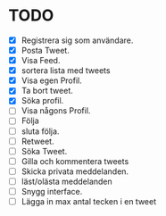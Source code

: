 # TODO 
- [x] Registrera sig som användare.
- [x] Posta Tweet. 
- [x] Visa Feed. 
- [x] sortera lista med tweets
- [x] Visa egen Profil.
- [x] Ta bort tweet. 
- [x] Söka profil.
- [ ] Visa någons Profil.
- [ ] Följa
- [ ] sluta följa.
- [ ] Retweet. 
- [ ] Söka Tweet.
- [ ] Gilla och kommentera tweets
- [ ] Skicka privata meddelanden. 
- [ ] läst/olästa meddelanden 
- [ ] Snygg interface. 
- [ ] Lägga in max antal tecken i en tweet